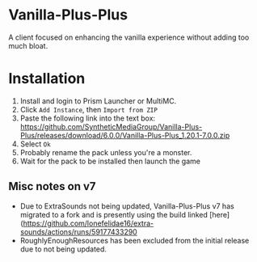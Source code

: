 # Vanilla-Plus-Plus
A client focused on enhancing the vanilla experience without adding too much bloat.


# Installation
1. Install and login to Prism Launcher or MultiMC.
2. Click `Add Instance`, then `Import from ZIP`
3. Paste the following link into the text box: https://github.com/SyntheticMediaGroup/Vanilla-Plus-Plus/releases/download/6.0.0/Vanilla-Plus-Plus_1.20.1-7.0.0.zip
4. Select `Ok`
5. Probably rename the pack unless you're a monster.
6. Wait for the pack to be installed then launch the game

## Misc notes on v7
- Due to ExtraSounds not being updated, Vanilla-Plus-Plus v7 has migrated to a fork and is presently using the build linked [here](https://github.com/lonefelidae16/extra-sounds/actions/runs/59177433290
- RoughlyEnoughResources has been excluded from the initial release due to not being updated.